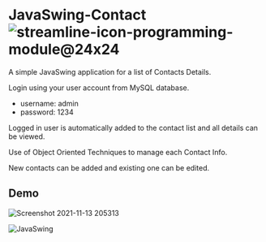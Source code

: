 #  JavaSwing-Contact ![streamline-icon-programming-module@24x24](https://user-images.githubusercontent.com/84242585/141651335-adee65bb-fef0-4c30-a259-7d92d7f58ac1.png)

A simple JavaSwing application for a list of Contacts Details.

Login using your user account from MySQL database.

- username: admin
- password: 1234

Logged in user is automatically added to the contact list and all details can be viewed.

Use of Object Oriented Techniques to manage each Contact Info.

New contacts can be added and existing one can be edited.

## Demo

![Screenshot 2021-11-13 205313](https://user-images.githubusercontent.com/84242585/141652272-519c6622-35bf-4d7b-a268-5419f549f6db.png)

![JavaSwing](https://user-images.githubusercontent.com/84242585/155070411-59bd4b53-3092-40f8-944a-eb5ded4e0b15.png)
